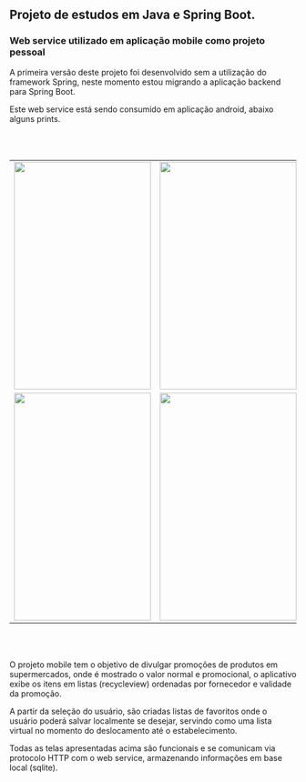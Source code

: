 
<H2>Projeto de estudos em Java e Spring Boot.</H2>

<H3> Web service utilizado em aplicação mobile como projeto pessoal </H3>

<p> A primeira versão deste projeto foi desenvolvido sem a utilização do framework Spring, neste momento estou migrando a aplicação backend para Spring Boot.</p>
  
<p> Este web service está sendo consumido em aplicação android, abaixo alguns prints.</p>

<br>
<br>

<table>
  <tr>
    <td valign="top"><img src="https://panfletonline.s3.sa-east-1.amazonaws.com/po1.jpg" width="240" height="400"/></td>
    <td valign="top"><img src="https://panfletonline.s3.sa-east-1.amazonaws.com/po2.jpg" width="240" height="400"/></td>    
    <td valign="top"><img src="https://panfletonline.s3.sa-east-1.amazonaws.com/po5.jpg" width="240" height="400"/></td>    
    <td valign="top"><img src="https://panfletonline.s3.sa-east-1.amazonaws.com/po4.jpg" width="240" height="400"/></td>    
  </tr>
  
   <tr>
    <td valign="top"><img src="https://panfletonline.s3.sa-east-1.amazonaws.com/po3.jpg" width="240" height="400"/></td>
    <td valign="top"><img src="https://panfletonline.s3.sa-east-1.amazonaws.com/po6.jpg" width="240" height="400"/></td>    
    <td valign="top"><img src="https://panfletonline.s3.sa-east-1.amazonaws.com/po8.jpg" width="240" height="400"/></td>    
    <td valign="top"><img src="https://panfletonline.s3.sa-east-1.amazonaws.com/po7.jpg" width="240" height="400"/></td>    
  </tr>
</table>


<br>
<br>

<p> O projeto mobile tem o objetivo de divulgar promoções de produtos em supermercados, onde é mostrado o valor normal e promocional, o aplicativo exibe os itens em listas (recycleview) ordenadas por fornecedor e validade da promoção.</P
  <p>A partir da seleção do usuário, são criadas listas de favoritos onde o usuário poderá salvar localmente se desejar, servindo como uma lista virtual no momento do deslocamento até o estabelecimento.</p>
<p> Todas as telas apresentadas acima são funcionais e se comunicam via protocolo HTTP com o web service, armazenando informações em base local (sqlite).
  





